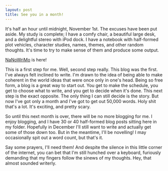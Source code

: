 ```yaml
---
layout: post
title: See you in a month!
---
```


It's half an hour until midnight, November 1st.  The excuses have been put aside.  My study is complete; I have a comfy chair, a beautiful large desk, and a delightful stereo with iPod dock.  I have a notebook with half-formed plot vehicles, character studies, names, themes, and other random thoughts.  It's time to try to make sense of them and produce some output.

[NaNoWriMo](http://www.nanowrimo.org) is here!

This is a first step for me.  Well, second step really.  This blog was the first.  I've always felt inclined to write.  I'm drawn to the idea of being able to make coherent in the world ideas that were once only in one's head.  Being so free form, a blog is a great way to start out.  You get to make the schedule, you get to choose what to write, and you get to decide when it's done.  This next step is the exact opposite.  The only thing I can still decide is the story.  But now I've got only a month and I've got to get out 50,000 words.  Holy shit that's a lot.  It's exciting, and pretty scary.

So until this next month is over, there will be no more blogging for me.  I enjoy blogging, and I have 30 or 40 half-formed blog posts sitting here in my folder.  Hopefully in December I'll still want to write and actually get some of those down too.  But in the meantime, I'll be novelling!  I may occasionally spit out a word count, but that's it.  

Say some prayers, I'll need them!  And despite the silence in this little corner of the internet, you can bet that I'm still hunched over a keyboard, furiously demanding that my fingers follow the sinews of my thoughts.  Hey, that almost sounded writerly.
